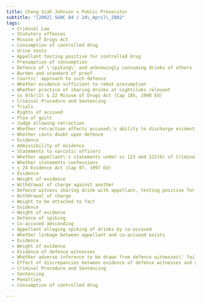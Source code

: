 ```yaml
---
title: Cheng Siah Johnson v Public Prosecutor 
subtitle: "[2002] SGHC 84 / 24\_April\_2002"
tags:
  - Criminal Law
  - Statutory offences
  - Misuse of Drugs Act
  - Consumption of controlled drug
  - Urine tests
  - Appellant testing positive for controlled drug
  - Presumption of consumption
  - Defence of \'spiking\' and unknowingly consuming drinks of others
  - Burden and standard of proof
  - Courts\' approach to such defence
  - Whether evidence sufficient to rebut presumption
  - Whether practice of sharing drinks at nightclubs relevant
  - ss 8(b)(I) & 22 Misuse of Drugs Act (Cap 185, 1998 Ed)
  - Criminal Procedure and Sentencing
  - Trials
  - Rights of accused
  - Plea of guilt
  - Judge allowing retraction
  - Whether retraction affects accused\'s ability to discharge evidential burden
  - Whether casts doubt upon defence
  - Evidence
  - Admissibility of evidence
  - Statements to narcotic officers
  - Whether appellant\'s statements under ss 121 and 122(6) of Criminal Procedure Code (Cap 68) admissible
  - Whether statements confessions
  - s 24 Evidence Act (Cap 97, 1997 Ed)
  - Evidence
  - Weight of evidence
  - Withdrawal of charge against another
  - Defence witness sharing drink with appellant, testing positive for controlled drug and charged for consumption
  - Withdrawal of charge
  - Weight to be attached to fact
  - Evidence
  - Weight of evidence
  - Defence of spiking
  - Co-accused absconding
  - Appellant alleging spiking of drinks by co-accused
  - Whether linkage between appellant and co-accused exists
  - Evidence
  - Weight of evidence
  - Evidence of defence witnesses
  - Whether adverse inference to be drawn from defence witnesses\' failure to approach authorities before trial
  - Effect of discrepancies between evidence of defence witnesses and appellant
  - Criminal Procedure and Sentencing
  - Sentencing
  - Penalties
  - Consumption of controlled drug

---
```


